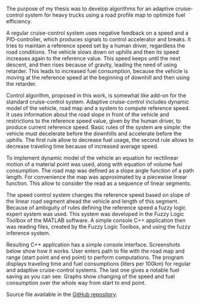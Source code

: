 The purpose of my thesis was to develop algorithms for an adaptive cruise-control system for heavy trucks using a road profile map to optimize fuel efficiency.

A regular cruise-control system uses negative feedback on a speed and a PID-controller, which produces signals to control accelerator and breaks. It tries to maintain a reference speed set by a human driver, regardless the road conditions. The vehicle slows down on uphills and then its speed increases again to the reference value. This speed keeps until the next descent, and then rises because of gravity, leading the need of using retarder. This leads to increased fuel consumption, because the vehicle is moving at the reference speed at the beginning of downhill and then using the retarder.

Control algorithm, proposed in this work, is somewhat like add-on for the standard cruise-control system. Adaptive cruise-control includes dynamic model of the vehicle, road map and a system to compute reference speed. It uses information about the road slope in front of the vehicle and restrictions to the reference speed value, given by the human driver, to produce current reference speed. Basic rules of the system are simple: the vehicle must decelerate before the downhills and accelerate before the uphills. The first rule allow to decrease fuel usage, the second rule allows to decrease traveling time because of increased average speed.

To implement dynamic model of the vehicle an equation for rectilinear motion of a material point was used, along with equation of volume fuel consumption. The road map was defined as a slope angle function of a path length. For convenience the map was approximated by a piecewise linear function. This allow to consider the read as a sequence of linear segments.

The speed control system changes the reference speed based on slope of the linear road segment ahead the vehicle and length of this segment. Because of ambiguity of rules defining the reference speed a fuzzy logic expert system was used. This system was developed in the Fuzzy Logic Toolbox of the MATLAB software. A simple console C++ application then was reading files, created by the Fuzzy Logic Toolbox, and using the fuzzy inference system.

Resulting C++ application has a simple console interface. Screenshots below show how it works. User enters path to file with the road map and range (start point and end point) to perform computations. The program displays traveling time and fuel consumptions (liters per 100km) for regular and adaptive cruise-control systems. The last one gives a notable fuel saving as you can see. Graphs show changing of the speed and fuel consumption over the whole way from start to end point.

Source file available in the [GitHub repository](https://github.com/artemiysmekhov84/AdaptiveCruiseControl).
